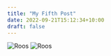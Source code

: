 ```yaml
---
title: "My Fifth Post"
date: 2022-09-21T15:12:34+10:00
draft: false
---
```

![Roos](/GOPR0193.JPG 'Roos')
![Roos](/GOPR0178.JPG)
